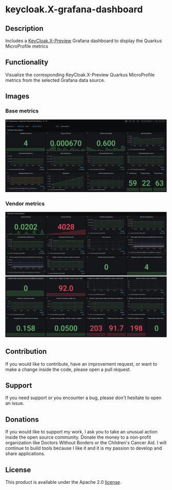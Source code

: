 # keycloak.X-grafana-dashboard

## Description
Includes a [KeyCloak.X-Preview](https://www.keycloak.org/2020/12/first-keycloak-x-release.adoc) Grafana dashboard to display the Quarkus MicroProfile metrics

## Functionality

Visualize the corresponding KeyCloak.X-Preview Quarkus MicroProfile metrics from the selected Grafana data source.

## Images

### Base metrics
![KeyCloak_X_Base_Metrics](./images/KeyCloak_X_Base_Metrics.jpeg)

### Vendor metrics
![KeyCloak_X_Vendor_Metrics_1](./images/KeyCloak_X_Vendor_Metrics_1.jpeg)
![KeyCloak_X_Vendor_Metrics_2](./images/KeyCloak_X_Vendor_Metrics_2.jpeg)

## Contribution

If you would like to contribute, have an improvement request, or want to make a change inside the code, please open a pull request.

## Support

If you need support or you encounter a bug, please don't hesitate to open an issue.

## Donations

If you would like to support my work, I ask you to take an unusual action inside the open source community. Donate the money to a non-profit organization like Doctors Without Borders or the Children's Cancer Aid. I will continue to build tools because I like it and it is my passion to develop and share applications.

## License

This product is available under the Apache 2.0 [license](LICENSE).